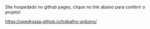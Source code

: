 Site hospedado no github pages, clique no link abaixo para conferir o projeto!

https://opedroasa.github.io/trabalho-arduino/
